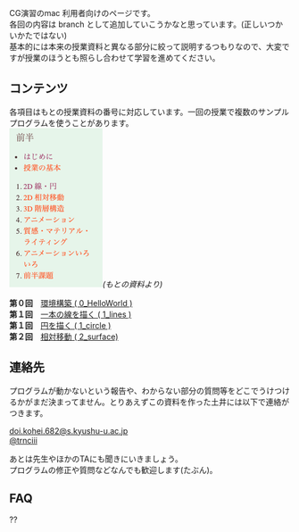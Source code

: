 CG演習のmac 利用者向けのページです。<br>
各回の内容は branch として追加していこうかなと思っています。(正しいつかいかたではない)<br>
基本的には本来の授業資料と異なる部分に絞って説明するつもりなので、大変ですが授業のほうとも照らし合わせて学習を進めてください。

## コンテンツ
各項目はもとの授業資料の番号に対応しています。一回の授業で複数のサンプルプログラムを使うことがあります。<br>
![](docs/list.png)*(もとの資料より)*


**第０回**　[環境構築 ( 0_HelloWorld )](https://github.com/trnciii/cge2020mac/tree/0_HelloWorld)<br>
**第１回**　[一本の線を描く ( 1_lines )](https://github.com/trnciii/cge2020mac/tree/1_lines)<br>
**第１回**　[円を描く ( 1_circle )](https://github.com/trnciii/cge2020mac/tree/1_circle)<br>
**第２回**　[相対移動 ( 2_surface)](https://github.com/trnciii/cge2020mac/tree/2_surface)<br>


## 連絡先
プログラムが動かないという報告や、わからない部分の質問等をどこでうけつけるかがまだ決まってません。とりあえずこの資料を作った土井には以下で連絡がつきます。<br>

doi.kohei.682@s.kyushu-u.ac.jp<br>
[@trnciii](https://twitter.com/trnciii)

あとは先生やほかのTAにも聞きにいきましょう。<br>
プログラムの修正や質問などなんでも歓迎します(たぶん)。


## FAQ
??
